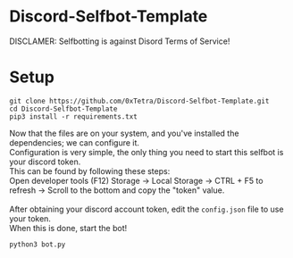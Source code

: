 # Discord-Selfbot-Template

DISCLAMER: Selfbotting is against Disord Terms of Service!

# Setup
```
git clone https://github.com/0xTetra/Discord-Selfbot-Template.git
cd Discord-Selfbot-Template
pip3 install -r requirements.txt
```
Now that the files are on your system, and you've installed the dependencies; we can configure it.\
Configuration is very simple, the only thing you need to start this selfbot is your discord token.\
This can be found by following these steps:\
Open developer tools (F12)
Storage -> Local Storage -> CTRL + F5 to refresh -> Scroll to the bottom and copy the "token" value.
\
\
After obtaining your discord account token, edit the `config.json` file to use your token.\
When this is done, start the bot!
```
python3 bot.py
```
